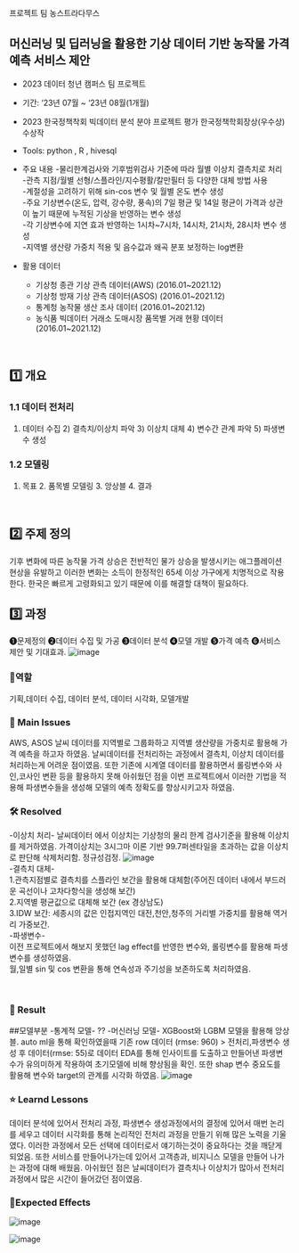프로젝트 팀 농스트라다무스

## 머신러닝 및 딥러닝을 활용한 기상 데이터 기반 농작물 가격 예측 서비스 제안
- 2023 데이터 청년 캠퍼스 팀 프로젝트
- 기간: ‘23년 07월 ~ ‘23년 08월(1개월)
- 2023 한국정책착회 빅데이터 분석 분야 프로젝트 평가 한국정책학회장상(우수상) 수상작

- Tools: python , R , hivesql
- 주요 내용
  -물리한계검사와 기후범위검사 기준에 따라 월별 이상치 결측치로 처리 <br>
  -관측 지점/월별 선형/스플라인/지수평활/칼만필터 등 다양한 대체 방법 사용 <br>
  -계절성을 고려하기 위해 sin-cos 변수 및 월별 온도 변수 생성 <br>
  -주요 기상변수(온도, 압력, 강수량, 풍속)의 7일 평균 및 14일 평균이 가격과 상관이 높기 때문에 누적된 기상을 반영하는 변수 생성 <br>
  -각 기상변수에 지연 효과 반영하는 1시차~7시차, 14시차, 21시차, 28시차 변수 생성 <br>
  -지역별 생산량 가중치 적용 및 음수값과 왜곡 분포 보정하는 log변환 <br>
- 활용 데이터
  - 기상청 종관 기상 관측 데이터(AWS) (2016.01~2021.12)
  - 기상청 방재 기상 관측 데이터(ASOS) (2016.01~2021.12)
  - 통계청 농작물 생산 조사 데이터 (2016.01~2021.12)
  - 농식품 빅데이터 거래소 도매시장 품목별 거래 현황 데이터 (2016.01~2021.12)
<br>


## 1️⃣ 개요
### 1.1 데이터 전처리
1) 데이터 수집 2) 결측치/이상치 파악 3) 이상치 대체 4) 변수간 관계 파악 5) 파생변수 생성 
### 1.2 모델링
1. 목표 2. 품목별 모델링 3. 앙상블 4. 결과
<br>

## 2️⃣ 주제 정의
기후 변화에 따른 농작물 가격 상승은 전반적인 물가 상승을 발생시키는 애그플레이션 현상을 유발하고 
이러한 변화는 소득이 한정적인 65세 이상 가구에게 치명적으로 작용한다.
한국은 빠르게 고령화되고 있기 때문에 이를 해결할 대책이 필요하다.
<br>

## 3️⃣ 과정 

❶문제정의 ❷데이터 수집 및 가공 ❸데이터 분석 ❹모델 개발 ❺가격 예측 ❻서비스 제안 및 기대효과.
![image](https://github.com/ASJ0211/nonsan_pred_DCC/assets/118821779/29bd90bf-05dd-40a9-a754-428e22f23a75)


### 👤역할
기획,데이터 수집, 데이터 분석, 데이터 시각화, 모델개발
<br>

### 🧐 Main Issues
AWS, ASOS 날씨 데이터를 지역별로 그룹화하고 지역별 생산량을 가중치로 활용해 가격 예측을 하고자 하였음.
날씨데이터를 전처리하는 과정에서 결측치, 이상치 데이터를 처리하는게 어려운 점이였음.
또한 기존에 시계열 데이터를 활용하면서 롤링변수와 사인,코사인 변환 등을 활용하지 못해 아쉬웠던 점을
이번 프로젝트에서 이러한 기법을 적용해 파생변수들을 생성해 모델의 예측 정확도를 향상시키고자 하였음.

### 🛠️ Resolved
-이상치 처리-
날씨데이터 에서 이상치는 기상청의 물리 한계 검사기준을 활용해 이상치를 제거하였음.
가격이상치는 3시그마 이론 기반 99.7퍼센타일을 초과하는 값을 이상치로 판단해 삭제처리함.
정규성검정.
![image](https://github.com/ASJ0211/nonsan_pred_DCC/assets/118821779/a3183266-3d1a-4827-9350-33ba030462ad)
<br/>
-결측치 대체-<br/>
1.관측지점별로 결측치를 스플라인 보간을 활용해 대체함(주어진 데이터 내에서 부드러운 곡선이나 고차다항식을 생성해 보간) <br/>
2.지역별 평균값으로 대체해 보간 (ex 경상남도)<br/>
3.IDW 보간: 세종시의 값은 인접지역인 대전,천안,청주의 거리별 가중치를 활용해 역거리 가중보간. <br/>
-파생변수-<br/>
이전 프로젝트에서 해보지 못했던 lag effect를 반영한 변수와, 롤링변수를 활용해 파생변수를 생성하였음.<br/>
월,일별 sin 및 cos 변환을 통해 연속성과 주기성을 보존하도록 처리하였음.<br/>


<br>

### 🎯 Result
##모델부분
-통계적 모델-
??
-머신러닝 모델-
XGBoost와 LGBM 모델을 활용해 앙상블.
auto ml을 통해 확인하였을때 
기존 row 데이터 (rmse: 960) > 전처리,파생변수 생성 후 데이터(rmse: 55)로 
데이터 EDA를 통해 인사이트를 도출하고 만들어낸 파생변수가 유의미하게 작용하여 초기모델에 비해 향상됨을 확인.
또한 shap 변수 중요도를 활용해 변수와 target의 관계를 시각화 하였음.
![image](https://github.com/ASJ0211/nonsan_pred_DCC/assets/118821779/77d481a4-3ae4-43eb-88b9-15888260fa96)


### ⭐ Learnd Lessons
데이터 분석에 있어서 전처리 과정, 파생변수 생성과정에서의 결정에 있어서 매번 논리를 세우고 데이터 시각화를 통해 논리적인 전처리 과정을 만들기 위해 많은 노력을 기울였다.
이러한 과정에서 모든 선택에 데이터로서 얘기하는것이 중요하다는 것을 깨닫게 되었음.
또한 서비스를 만들어나가는데 있어서 고객층과, 비지니스 모델을 만들어 나가는 과정에 대해 배웠음.
아쉬웠던 점은 날씨데이터가 결측치나 이상치가 많아서 전처리 과정에서 많은 시간이 들어갔던 점이였음.

### 💎Expected Effects
![image](https://github.com/ASJ0211/nonsan_pred_DCC/assets/118821779/24bbd844-ff3d-4706-ac39-a093fdce8179)

![image](https://github.com/ASJ0211/nonsan_pred_DCC/assets/118821779/b21e16b0-fd61-4c37-af0b-87a1f89f8c23)





